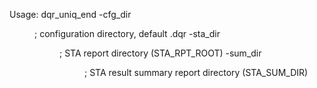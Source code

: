 Usage: dqr_uniq_end 
  -cfg_dir <dir>    ; configuration directory, default .dqr
  -sta_dir <dir>    ; STA report directory (STA_RPT_ROOT)
  -sum_dir <dir>    ; STA result summary report directory (STA_SUM_DIR)

